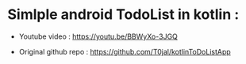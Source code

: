 # Simlple android TodoList in kotlin : 

- Youtube video : https://youtu.be/BBWyXo-3JGQ

- Original github repo : https://github.com/T0jal/kotlinToDoListApp

  
